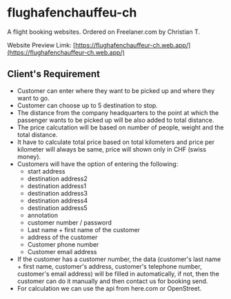 # flughafenchauffeu-ch
A flight booking websites. Ordered on Freelaner.com by Christian T.

Website Preview Limk: [https://flughafenchauffeur-ch.web.app/](https://flughafenchauffeur-ch.web.app/)
## Client's Requirement
- Customer can enter where they want to be picked up and where they want to go.
- Customer can choose up to 5 destination to stop.
- The distance from the company headquarters to the point at which the passenger wants to be picked up will be also added to total distance.
- The price calcutation will be based on number of people, weight and the total distance. 
- It have to calculate total price based on total kilometers and price per kilometer will always be same, price will shown only in CHF (swiss money).
- Customers will have the option of entering the following:
    * start address
    * destination address2
    * destination address1
    * destination address3
    * destination address4
    * destination address5
    * annotation
    * customer number / password
    * Last name + first name of the customer
    * address of the customer
    * Customer phone number
    * Customer email address
- If the customer has a customer number, the data (customer's last name + first name, customer's address, customer's telephone number, customer's email address) will be filled in automatically, if not, then the customer can do it manually and then contact us for booking send.
- For calculation we can use the api from here.com or OpenStreet.